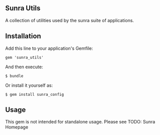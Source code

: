 ## Sunra Utils

A collection of utilities used by the sunra suite of applications.

## Installation

Add this line to your application's Gemfile:

    gem 'sunra_utils'

And then execute:

    $ bundle

Or install it yourself as:

    $ gem install sunra_config

## Usage

This gem is not intended for standalone usage. Please see TODO: Sunra Homepage
